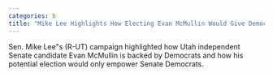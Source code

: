 ```yaml
---
categories: b
title: "Mike Lee Highlights How Electing Evan McMullin Would Give Democrats a Senate Majority"
---
```

Sen. Mike Lee"s (R-UT) campaign highlighted how Utah independent Senate candidate Evan McMullin is backed by Democrats and how his potential election would only empower Senate Democrats.